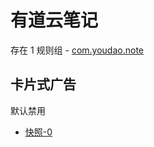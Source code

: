 # 有道云笔记

存在 1 规则组 - [com.youdao.note](/src/apps/com.youdao.note.ts)

## 卡片式广告

默认禁用

- [快照-0](https://i.gkd.li/i/13379524)
